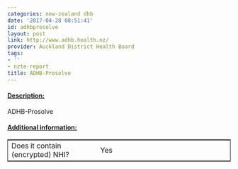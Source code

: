 ```yaml
---
categories: new-zealand dhb
date: '2017-04-28 08:51:41'
id: adhbprosolve
layout: post
link: http://www.adhb.health.nz/
provider: Auckland District Health Board
tags:
- ''
- nzte-report
title: ADHB-Prosolve
---
```



 <h4> <u>Description:</u> </h4>
ADHB-Prosolve
 <h4> <u>Additional information:</u> </h4>
 <table style="border: 1px solid">
 <tr> <td width="40%"> Does it contain (encrypted) NHI? </td> <td>Yes</td> </tr>
 </table>